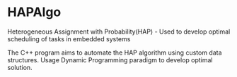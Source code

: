 HAPAlgo
=======

Heterogeneous Assignment with Probability(HAP) - Used to develop optimal scheduling of tasks in embedded systems

The C++ program aims to automate the HAP algorithm using custom data structures.
Usage Dynamic Programming paradigm to develop optimal solution.
